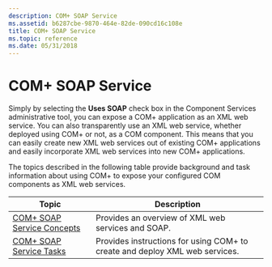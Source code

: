 ```yaml
---
description: COM+ SOAP Service
ms.assetid: b6287cbe-9870-464e-82de-090cd16c108e
title: COM+ SOAP Service
ms.topic: reference
ms.date: 05/31/2018
---
```


# COM+ SOAP Service

Simply by selecting the **Uses SOAP** check box in the Component Services administrative tool, you can expose a COM+ application as an XML web service. You can also transparently use an XML web service, whether deployed using COM+ or not, as a COM component. This means that you can easily create new XML web services out of existing COM+ applications and easily incorporate XML web services into new COM+ applications.

The topics described in the following table provide background and task information about using COM+ to expose your configured COM components as XML web services.



| Topic                                                                   | Description                                                                            |
|-------------------------------------------------------------------------|----------------------------------------------------------------------------------------|
| [COM+ SOAP Service Concepts](com--soap-service-concepts.md)<br/> | Provides an overview of XML web services and SOAP.<br/>                          |
| [COM+ SOAP Service Tasks](com--soap-service-tasks.md)<br/>       | Provides instructions for using COM+ to create and deploy XML web services.<br/> |



 

 

 




